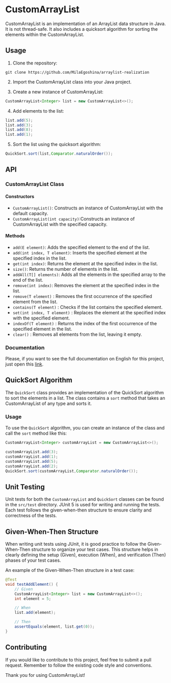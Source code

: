 # CustomArrayList

CustomArrayList is an implementation of an ArrayList data structure in Java. It is not thread-safe. It also includes a quicksort algorithm for sorting the elements within the CustomArrayList.

## Usage

1. Clone the repository:

```
git clone https://github.com/MilaEgoshina/arraylist-realization
```

2. Import the CustomArrayList class into your Java project.

3. Create a new instance of CustomArrayList:

```java
CustomArrayList<Integer> list = new CustomArrayList<>();
```

4. Add elements to the list:

```java
list.add(5);
list.add(3);
list.add(8);
list.add(1);
```

5. Sort the list using the quicksort algorithm:

```java
QuickSort.sort(list,Comparator.naturalOrder());
```

## API

### CustomArrayList Class

#### Constructors

- `CustomArrayList()`: Constructs an instance of CustomArrayList with the default capacity.
- `CustomArrayList(int capacity)`:Constructs an instance of CustomArrayList with the specified capacity.

#### Methods

- `add(E element)`: Adds the specified element to the end of the list.
- `add(int index, T element)`: Inserts the specified element at the specified index in the list.
- `get(int index)`: Returns the element at the specified index in the list.
- `size()`: Returns the number of elements in the list.
- `addAll(T[] elements)`: Adds all the elements in the specified array to the end of the list.
- `remove(int index)`: Removes the element at the specified index in the list.
- `remove(T element)` : Removes the first occurrence of the specified element from the list.
- `contains(T element)` : Checks if the list contains the specified element.
- `set(int index, T element)` : Replaces the element at the specified index with the specified element.
- `indexOf(T element)` : Returns the index of the first occurrence of the specified element in the list.
- `clear()` : Removes all elements from the list, leaving it empty.

### Documentation

Please, if you want to see the full documentation on English for this project, just open this [link](https://milaegoshina.github.io/arraylist-realization/).


## QuickSort Algorithm

The `QuickSort` class provides an implementation of the QuickSort algorithm to sort the elements in a list. The class contains a `sort` method that takes an CustomArrayList of any type and sorts it.

### Usage

To use the `QuickSort` algorithm, you can create an instance of the class and call the `sort` method like this:

```java
CustomArrayList<Integer> customArrayList = new CustomArrayList<>();

customArrayList.add(3);
customArrayList.add(1);
customArrayList.add(5);
customArrayList.add(2);
QuickSort.sort(customArrayList,Comparator.naturalOrder());
```

## Unit Testing

Unit tests for both the `CustomArrayList` and `QuickSort` classes can be found in the `src/test` directory. JUnit 5 is used for writing and running the tests. Each test follows the given-when-then structure to ensure clarity and correctness of the tests.

## Given-When-Then Structure

When writing unit tests using JUnit, it is good practice to follow the Given-When-Then structure to organize your test cases. This structure helps in clearly defining the setup (Given), execution (When), and verification (Then) phases of your test cases.

An example of the Given-When-Then structure in a test case:

```java
@Test
void testAddElement() {
    // Given
    CustomArrayList<Integer> list = new CustomArrayList<>();
    int element = 5;

    // When
    list.add(element);

    // Then
    assertEquals(element, list.get(0));
}
```

## Contributing

If you would like to contribute to this project, feel free to submit a pull request. Remember to follow the existing code style and conventions.

Thank you for using CustomArrayList!